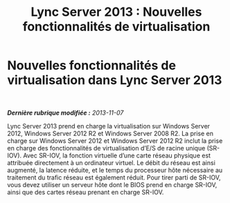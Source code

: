 ﻿---
title: 'Lync Server 2013 : Nouvelles fonctionnalités de virtualisation'
TOCTitle: Nouvelles fonctionnalités de virtualisation
ms:assetid: edeb2c41-765e-47b8-8a2b-7a7ce09de2ad
ms:mtpsurl: https://technet.microsoft.com/fr-fr/library/JJ721926(v=OCS.15)
ms:contentKeyID: 49891602
ms.date: 05/20/2016
mtps_version: v=OCS.15
ms.translationtype: HT
---

# Nouvelles fonctionnalités de virtualisation dans Lync Server 2013

 

_**Dernière rubrique modifiée :** 2013-11-07_

Lync Server 2013 prend en charge la virtualisation sur Windows Server 2012, Windows Server 2012 R2 et Windows Server 2008 R2. La prise en charge sur Windows Server 2012 et Windows Server 2012 R2 inclut la prise en charge des fonctionnalités de virtualisation d’E/S de racine unique (SR-IOV). Avec SR-IOV, la fonction virtuelle d’une carte réseau physique est attribuée directement à un ordinateur virtuel. Le débit du réseau est ainsi augmenté, la latence réduite, et le temps du processeur hôte nécessaire au traitement du trafic réseau est également réduit. Pour tirer parti de SR-IOV, vous devez utiliser un serveur hôte dont le BIOS prend en charge SR-IOV, ainsi que des cartes réseau prenant en charge SR-IOV.

